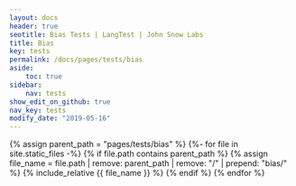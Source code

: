 ```yaml
---
layout: docs
header: true
seotitle: Bias Tests | LangTest | John Snow Labs
title: Bias
key: tests
permalink: /docs/pages/tests/bias
aside:
    toc: true
sidebar:
    nav: tests
show_edit_on_github: true
nav_key: tests
modify_date: "2019-05-16"
---
```

<div class="main-docs" markdown="1">

{% assign parent_path = "pages/tests/bias" %}
{%- for file in site.static_files -%}
    {% if file.path contains parent_path %}
        {% assign file_name = file.path | remove:  parent_path | remove:  "/" | prepend: "bias/" %}
        {% include_relative {{ file_name }} %}
    {% endif %}
{% endfor %}

</div>
